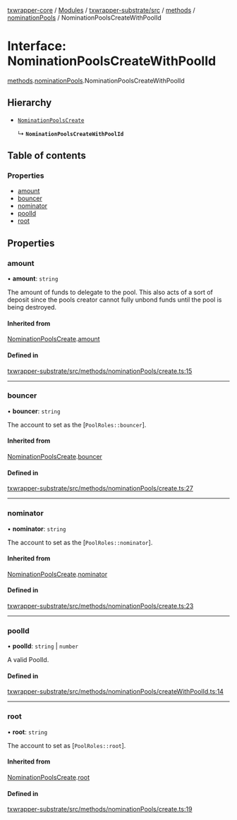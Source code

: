 [txwrapper-core](../README.md) / [Modules](../modules.md) / [txwrapper-substrate/src](../modules/txwrapper_substrate_src.md) / [methods](../modules/txwrapper_substrate_src.methods.md) / [nominationPools](../modules/txwrapper_substrate_src.methods.nominationPools.md) / NominationPoolsCreateWithPoolId

# Interface: NominationPoolsCreateWithPoolId

[methods](../modules/txwrapper_substrate_src.methods.md).[nominationPools](../modules/txwrapper_substrate_src.methods.nominationPools.md).NominationPoolsCreateWithPoolId

## Hierarchy

- [`NominationPoolsCreate`](txwrapper_substrate_src.methods.nominationPools.NominationPoolsCreate.md)

  ↳ **`NominationPoolsCreateWithPoolId`**

## Table of contents

### Properties

- [amount](txwrapper_substrate_src.methods.nominationPools.NominationPoolsCreateWithPoolId.md#amount)
- [bouncer](txwrapper_substrate_src.methods.nominationPools.NominationPoolsCreateWithPoolId.md#bouncer)
- [nominator](txwrapper_substrate_src.methods.nominationPools.NominationPoolsCreateWithPoolId.md#nominator)
- [poolId](txwrapper_substrate_src.methods.nominationPools.NominationPoolsCreateWithPoolId.md#poolid)
- [root](txwrapper_substrate_src.methods.nominationPools.NominationPoolsCreateWithPoolId.md#root)

## Properties

### amount

• **amount**: `string`

The amount of funds to delegate to the pool. This also acts of a sort of
deposit since the pools creator cannot fully unbond funds until the pool is being
destroyed.

#### Inherited from

[NominationPoolsCreate](txwrapper_substrate_src.methods.nominationPools.NominationPoolsCreate.md).[amount](txwrapper_substrate_src.methods.nominationPools.NominationPoolsCreate.md#amount)

#### Defined in

[txwrapper-substrate/src/methods/nominationPools/create.ts:15](https://github.com/paritytech/txwrapper-core/blob/bb9e677/packages/txwrapper-substrate/src/methods/nominationPools/create.ts#L15)

___

### bouncer

• **bouncer**: `string`

The account to set as the [`PoolRoles::bouncer`].

#### Inherited from

[NominationPoolsCreate](txwrapper_substrate_src.methods.nominationPools.NominationPoolsCreate.md).[bouncer](txwrapper_substrate_src.methods.nominationPools.NominationPoolsCreate.md#bouncer)

#### Defined in

[txwrapper-substrate/src/methods/nominationPools/create.ts:27](https://github.com/paritytech/txwrapper-core/blob/bb9e677/packages/txwrapper-substrate/src/methods/nominationPools/create.ts#L27)

___

### nominator

• **nominator**: `string`

The account to set as the [`PoolRoles::nominator`].

#### Inherited from

[NominationPoolsCreate](txwrapper_substrate_src.methods.nominationPools.NominationPoolsCreate.md).[nominator](txwrapper_substrate_src.methods.nominationPools.NominationPoolsCreate.md#nominator)

#### Defined in

[txwrapper-substrate/src/methods/nominationPools/create.ts:23](https://github.com/paritytech/txwrapper-core/blob/bb9e677/packages/txwrapper-substrate/src/methods/nominationPools/create.ts#L23)

___

### poolId

• **poolId**: `string` \| `number`

A valid PoolId.

#### Defined in

[txwrapper-substrate/src/methods/nominationPools/createWithPoolId.ts:14](https://github.com/paritytech/txwrapper-core/blob/bb9e677/packages/txwrapper-substrate/src/methods/nominationPools/createWithPoolId.ts#L14)

___

### root

• **root**: `string`

The account to set as [`PoolRoles::root`].

#### Inherited from

[NominationPoolsCreate](txwrapper_substrate_src.methods.nominationPools.NominationPoolsCreate.md).[root](txwrapper_substrate_src.methods.nominationPools.NominationPoolsCreate.md#root)

#### Defined in

[txwrapper-substrate/src/methods/nominationPools/create.ts:19](https://github.com/paritytech/txwrapper-core/blob/bb9e677/packages/txwrapper-substrate/src/methods/nominationPools/create.ts#L19)
